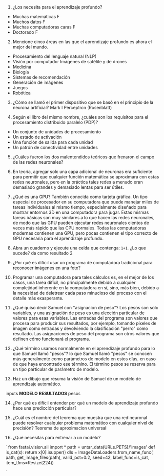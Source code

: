 1.  ¿Los necesita para el aprendizaje profundo?

-   Muchas matemáticas F
-   Muchos datos F
-   Muchas computadoras caras F
-   Doctorado F

2.  Mencione cinco áreas en las que el aprendizaje profundo es ahora el mejor del mundo.

- Procesamiento del lenguaje natural (NLP)
- Visión por computador Imágenes de satélite y de drones
- Medicina
- Biología
- Sistemas de recomendación 
- Generación de imágenes
- Juegos
- Robótica

3. ¿Cómo se llamó el primer dispositivo que se basó en el principio de la neurona artificial?
Mark I Perceptron (Rosenblatt)

4.  Según el libro del mismo nombre, ¿cuáles son los requisitos para el procesamiento distribuido paralelo (PDP)?
-  Un conjunto de unidades de procesamiento 
 - Un estado de activación 
- Una función de salida para cada unidad 
- Un patrón de conectividad entre unidades

5.  ¿Cuáles fueron los dos malentendidos teóricos que frenaron el campo de las redes neuronales?
6. En teoría, agregar solo una capa adicional de neuronas era suficiente para permitir que cualquier función matemática se aproximara con estas redes neuronales, pero en la práctica tales redes a menudo eran demasiado grandes y demasiado lentas para ser útiles.
7.  ¿Qué es una GPU?
También conocida como tarjeta gráfica. Un tipo especial de procesador en su computadora que puede manejar miles de tareas individuales al mismo tiempo, especialmente diseñado para mostrar entornos 3D en una computadora para jugar. Estas mismas tareas básicas son muy similares a lo que hacen las redes neuronales, de modo que las GPU pueden ejecutar redes neuronales cientos de veces más rápido que las CPU normales. Todas las computadoras modernas contienen una GPU, pero pocas contienen el tipo correcto de GPU necesaria para el aprendizaje profundo.

8.    Abra un cuaderno y ejecute una celda que contenga: `1+1`. ¿Lo que sucede? da  como resultado 2
9.   ¿Por qué es difícil usar un programa de computadora tradicional para reconocer imágenes en una foto?
10.    Programar una computadora para tales cálculos es, en el mejor de los casos, una tarea difícil, no principalmente debido a cualquier complejidad inherente en la computadora en sí, sino, más bien, debido a la necesidad de deletrear cada paso minucioso del proceso con el detalle más exasperante.
11.  ¿Qué quiso decir Samuel con "asignación de peso"?
  Los pesos son solo variables, y una asignación de peso es una elección particular de valores para esas variables. Las entradas del programa son valores que procesa para producir sus resultados, por ejemplo, tomando píxeles de imagen como entradas y devolviendo la clasificación "perro" como resultado. Las asignaciones de peso del programa son otros valores que definen cómo funcionará el programa.
12.  ¿Qué término usamos normalmente en el aprendizaje profundo para lo que Samuel llamó "pesos"?
 lo que Samuel llamó "pesos" se conocen más generalmente como parámetros de modelo en estos días, en caso de que haya encontrado ese término. El término pesos se reserva para un tipo particular de parámetro de modelo.
 13.  Haz un dibujo que resuma la visión de Samuel de un modelo de aprendizaje automático.

inputs
                            **MODELO**                **RESULTADOS**
pesos

14.  ¿Por qué es difícil entender por qué un modelo de aprendizaje profundo hace una predicción particular?

15. ¿Cuál es el nombre del teorema que muestra que una red neuronal puede resolver cualquier problema matemático con cualquier nivel de precisión?
Teorema de aproximacion  universal

16.  ¿Qué necesitas para entrenar a un modelo?

`
from fastai.vision.all import *
path = untar_data(URLs.PETS)/'images'
def is_cat(x): return x[0].isupper()
dls = ImageDataLoaders.from_name_func( path, get_image_files(path), valid_pct=0.2, seed=42, label_func=is_cat, item_tfms=Resize(224))

`


